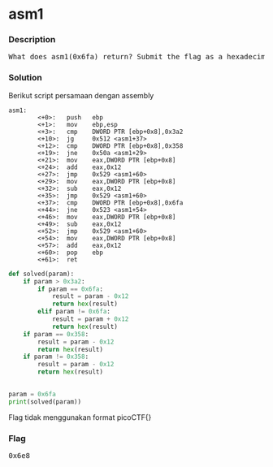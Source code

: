 <h1>asm1</h1>
<h3>Description</h3>
<pre>
What does asm1(0x6fa) return? Submit the flag as a hexadecimal value (starting with '0x'). NOTE: Your submission for this question will NOT be in the normal flag format. <a href='https://jupiter.challenges.picoctf.org/static/b41e08fc19ceb9d0466ebd68d36c5630/test.S'>Source</a>
</pre>
<h3>Solution</h3>
<p>Berikut script persamaan dengan assembly</p>

```assembly
asm1:
        <+0>:   push   ebp
        <+1>:   mov    ebp,esp
        <+3>:   cmp    DWORD PTR [ebp+0x8],0x3a2
        <+10>:  jg     0x512 <asm1+37>
        <+12>:  cmp    DWORD PTR [ebp+0x8],0x358
        <+19>:  jne    0x50a <asm1+29>
        <+21>:  mov    eax,DWORD PTR [ebp+0x8]
        <+24>:  add    eax,0x12
        <+27>:  jmp    0x529 <asm1+60>
        <+29>:  mov    eax,DWORD PTR [ebp+0x8]
        <+32>:  sub    eax,0x12
        <+35>:  jmp    0x529 <asm1+60>
        <+37>:  cmp    DWORD PTR [ebp+0x8],0x6fa
        <+44>:  jne    0x523 <asm1+54>
        <+46>:  mov    eax,DWORD PTR [ebp+0x8]
        <+49>:  sub    eax,0x12
        <+52>:  jmp    0x529 <asm1+60>
        <+54>:  mov    eax,DWORD PTR [ebp+0x8]
        <+57>:  add    eax,0x12
        <+60>:  pop    ebp
        <+61>:  ret    

```

```python
def solved(param):
    if param > 0x3a2:
        if param == 0x6fa:
            result = param - 0x12
            return hex(result)
        elif param != 0x6fa:
            result = param + 0x12
            return hex(result)
    if param == 0x358:
        result = param - 0x12
        return hex(result)
    if param != 0x358:
        result = param - 0x12
        return hex(result)
        

param = 0x6fa
print(solved(param))
```
<p>Flag tidak menggunakan format picoCTF{}</p>
<h3>Flag</h3>
<pre>
0x6e8
</pre>

